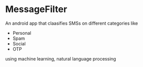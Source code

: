 # MessageFilter
An android app that claasifies SMSs on different categories like
* Personal
* Spam
* Social
* OTP

using machine learning, natural language processing
